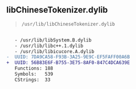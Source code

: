 ## libChineseTokenizer.dylib

> `/usr/lib/libChineseTokenizer.dylib`

```diff

   - /usr/lib/libSystem.B.dylib
   - /usr/lib/libc++.1.dylib
   - /usr/lib/libicucore.A.dylib
-  UUID: 7DA9CA58-F93B-3A25-9E9C-EF5FAFF00A6B
+  UUID: 56B83E6F-B755-3E75-8AF0-847C4DCA639E
   Functions: 188
   Symbols:   539
   CStrings:  33

```
